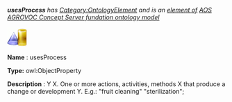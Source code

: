 ___usesProcess__ 
 has
 [Category:OntologyElement](../../Category/OntologyElement "Category:OntologyElement") 
 and is an
 [element of](../../Property/ElementOf "Property:ElementOf") 
[AOS AGROVOC Concept Server fundation ontology model](../../Submissions/AOS_AGROVOC_Concept_Server_fundation_ontology_model "Submissions:AOS AGROVOC Concept Server fundation ontology model")_




  





[![ObjectProperty](../images/thumb/c/c3/ObjectProperty.gif/45px-ObjectProperty.gif)](../../Image/ObjectProperty.gif "ObjectProperty")


__Name__ 
 : usesProcess
 



__Type:__ 
 owl:ObjectProperty
 



__Description__ 
 : Y <uses process> X. One or more actions, activities, methods X that produce a change or development Y. E.g.: "fruit cleaning" <uses process> "sterilization";